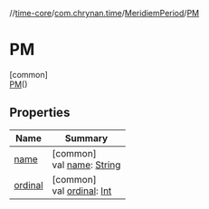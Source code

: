 //[time-core](../../../../index.md)/[com.chrynan.time](../../index.md)/[MeridiemPeriod](../index.md)/[PM](index.md)

# PM

[common]\
[PM](index.md)()

## Properties

| Name | Summary |
|---|---|
| [name](../-a-m/index.md#-372974862%2FProperties%2F-2124218425) | [common]<br>val [name](../-a-m/index.md#-372974862%2FProperties%2F-2124218425): [String](https://kotlinlang.org/api/latest/jvm/stdlib/kotlin/-string/index.html) |
| [ordinal](../-a-m/index.md#-739389684%2FProperties%2F-2124218425) | [common]<br>val [ordinal](../-a-m/index.md#-739389684%2FProperties%2F-2124218425): [Int](https://kotlinlang.org/api/latest/jvm/stdlib/kotlin/-int/index.html) |

